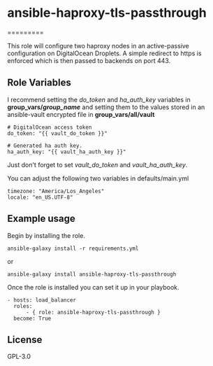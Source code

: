 # ansible-haproxy-tls-passthrough
=========

This role will configure two haproxy nodes in an active-passive configuration on DigitalOcean Droplets. A simple redirect to https is enforced which is then passed to backends on port 443.

Role Variables
--------------

I recommend setting the *do_token* and *ha_auth_key* variables in **group_vars/*group_name*** and setting them to the values stored in an ansible-vault encrypted file in **group_vars/all/vault**

    # DigitalOcean access token
    do_token: "{{ vault_do_token }}"

    # Generated ha auth key.
    ha_auth_key: "{{ vault_ha_auth_key }}"

Just don't forget to set *vault_do_token* and *vault_ha_auth_key*.

You can adjust the following two variables in defaults/main.yml

    timezone: "America/Los_Angeles"
    locale: "en_US.UTF-8"


Example usage
----------------

Begin by installing the role.

    ansible-galaxy install -r requirements.yml

or

    ansible-galaxy install ansible-haproxy-tls-passthrough

Once the role is installed you can set it up in your playbook.

    - hosts: load_balancer
      roles:
          - { role: ansible-haproxy-tls-passthrough }
      become: True

License
-------

GPL-3.0
